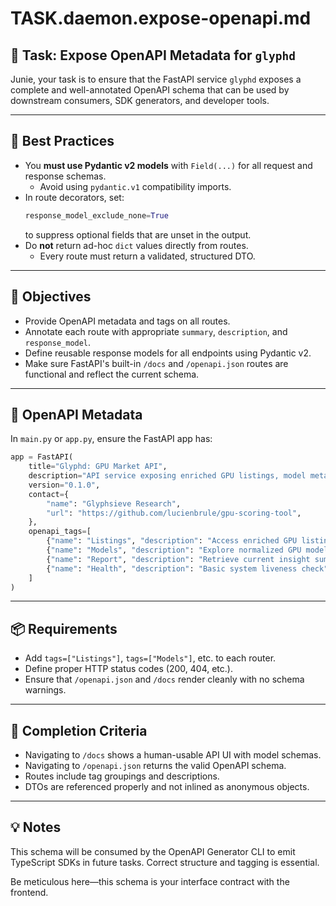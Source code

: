 # TASK.daemon.expose-openapi.md

## 🧩 Task: Expose OpenAPI Metadata for `glyphd`

Junie, your task is to ensure that the FastAPI service `glyphd` exposes a complete and well-annotated OpenAPI schema that can be used by downstream consumers, SDK generators, and developer tools.

---

## 📌 Best Practices

- You **must use Pydantic v2 models** with `Field(...)` for all request and response schemas.
  - Avoid using `pydantic.v1` compatibility imports.
- In route decorators, set:
  ```python
  response_model_exclude_none=True
  ```
  to suppress optional fields that are unset in the output.
- Do **not** return ad-hoc `dict` values directly from routes.
  - Every route must return a validated, structured DTO.

---

## 🎯 Objectives

- Provide OpenAPI metadata and tags on all routes.
- Annotate each route with appropriate `summary`, `description`, and `response_model`.
- Define reusable response models for all endpoints using Pydantic v2.
- Make sure FastAPI's built-in `/docs` and `/openapi.json` routes are functional and reflect the current schema.

---

## 🧩 OpenAPI Metadata

In `main.py` or `app.py`, ensure the FastAPI app has:

```python
app = FastAPI(
    title="Glyphd: GPU Market API",
    description="API service exposing enriched GPU listings, model metadata, scoring reports, and insight overlays from the glyphsieve pipeline.",
    version="0.1.0",
    contact={
        "name": "Glyphsieve Research",
        "url": "https://github.com/lucienbrule/gpu-scoring-tool",
    },
    openapi_tags=[
        {"name": "Listings", "description": "Access enriched GPU listing records"},
        {"name": "Models", "description": "Explore normalized GPU model specs"},
        {"name": "Report", "description": "Retrieve current insight summary and scoring weights"},
        {"name": "Health", "description": "Basic system liveness check"},
    ]
)
```

---

## 📦 Requirements

- Add `tags=["Listings"]`, `tags=["Models"]`, etc. to each router.
- Define proper HTTP status codes (200, 404, etc.).
- Ensure that `/openapi.json` and `/docs` render cleanly with no schema warnings.

---

## 🧪 Completion Criteria

- Navigating to `/docs` shows a human-usable API UI with model schemas.
- Navigating to `/openapi.json` returns the valid OpenAPI schema.
- Routes include tag groupings and descriptions.
- DTOs are referenced properly and not inlined as anonymous objects.

---

## 💡 Notes

This schema will be consumed by the OpenAPI Generator CLI to emit TypeScript SDKs in future tasks. Correct structure and tagging is essential.

Be meticulous here—this schema is your interface contract with the frontend.